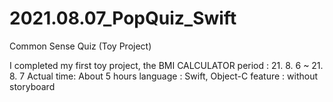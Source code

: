 # 2021.08.07_PopQuiz_Swift
Common Sense Quiz (Toy Project)

I completed my first toy project, the BMI CALCULATOR
period : 21. 8. 6 ~ 21. 8. 7
Actual time: About 5 hours
language : Swift, Object-C
feature : without storyboard
